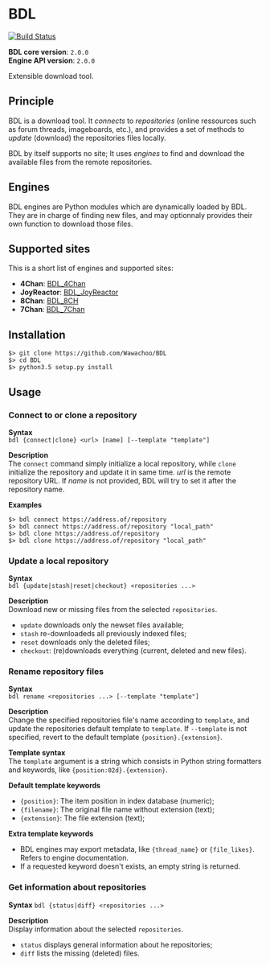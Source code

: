 # BDL
[![Build Status](https://travis-ci.org/Wawachoo/BDL.svg?branch=master)](https://travis-ci.org/Wawachoo/BDL)

**BDL core version**: `2.0.0`  
**Engine API version**: `2.0.0`  

Extensible download tool.


## Principle
BDL is a download tool. It *connects* to *repositories* (online
ressources such as forum threads, imageboards, etc.), and provides a set of
methods to *update* (download) the repositories files locally.

BDL by itself supports no site; It uses *engines* to find and download the
available files from the remote repositories.


## Engines
BDL engines are Python modules which are dynamically loaded by BDL. They are in
charge of finding new files, and may optionnaly provides their own
function to download those files.


## Supported sites
This is a short list of engines and supported sites:
* **4Chan**: [BDL_4Chan](https://github.com/Wawachoo/BDL_4Chan)
* **JoyReactor**: [BDL_JoyReactor](https://github.com/Wawachoo/BDL_JoyReactor)
* **8Chan**: [BDL_8CH](https://github.com/Wawachoo/BDL_8CH)
* **7Chan**: [BDL_7Chan](https://github.com/Wawachoo/BDL_7Chan)


## Installation
```shell
$> git clone https://github.com/Wawachoo/BDL
$> cd BDL
$> python3.5 setup.py install
```


## Usage

### Connect to or clone a repository
**Syntax**  
`bdl {connect|clone} <url> [name] [--template "template"]`

**Description**  
The `connect` command simply initialize a local repository, while `clone`
initialize the repository and update it in same time. *url* is the remote
repository URL.
If *name* is not provided, BDL will try to set it after the repository name.

**Examples**  
```shell
$> bdl connect https://address.of/repository
$> bdl connect https://address.of/repository "local_path"
$> bdl clone https://address.of/repository
$> bdl clone https://address.of/repository "local_path"
```


### Update a local repository
**Syntax**  
`bdl {update|stash|reset|checkout} <repositories ...>`

**Description**  
Download new or missing files from the selected `repositories`.
* `update` downloads only the newset files available;
* `stash` re-downloadeds all previously indexed files;
* `reset` downloads only the deleted files;
* `checkout`: (re)downloads everything (current, deleted and new files).


### Rename repository files
**Syntax**  
`bdl rename <repositories ...> [--template "template"]`

**Description**  
Change the specified repositories file's name according to `template`, and
update the repositories default template to `template`. If `--template` is not
specified, revert to the default template `{position}.{extension}`.

**Template syntax**  
The `template` argument is a string which consists in Python string formatters
and keywords, like `{position:02d}.{extension}`.


**Default template keywords**  
* `{position}`: The item position in index database (numeric);
* `{filename}`: The original file name without extension (text);
* `{extension}`: The file extension (text);

**Extra template keywords**  
* BDL engines may export metadata, like `{thread_name}` or `{file_likes}`.
  Refers to engine documentation.
* If a requested keyword doesn't exists, an empty string is returned.


### Get information about repositories
**Syntax**
`bdl {status|diff} <repositories ...>`

**Description**    
Display information about the selected `repositories`.
* `status` displays general information about he repositories;
* `diff` lists the missing (deleted) files.

